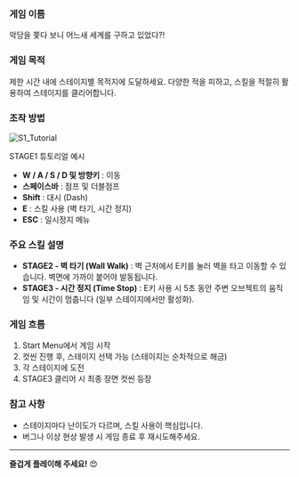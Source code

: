 ### 게임 이름

악당을 쫓다 보니 어느새 세계를 구하고 있었다?!

### 게임 목적

제한 시간 내에 스테이지별 목적지에 도달하세요. 다양한 적을 피하고, 스킬을 적절히 활용하여 스테이지를 클리어합니다.

### 조작 방법

![S1_Tutorial](https://github.com/user-attachments/assets/5372b690-e1c8-40d0-99b3-19a573d90e13)

STAGE1 튜토리얼 예시

- **W / A / S / D 및 방향키** : 이동
- **스페이스바** : 점프 및 더블점프
- **Shift** : 대시 (Dash)
- **E** : 스킬 사용 (벽 타기, 시간 정지)
- **ESC** : 일시정지 메뉴

### 주요 스킬 설명

- **STAGE2 - 벽 타기 (Wall Walk)** : 벽 근처에서 E키를 눌러 벽을 타고 이동할 수 있습니다. 벽면에 가까이 붙어야 발동됩니다.
- **STAGE3 - 시간 정지 (Time Stop)** : E키 사용 시 5초 동안 주변 오브젝트의 움직임 및 시간이 멈춥니다 (일부 스테이지에서만 활성화).

### 게임 흐름

1. Start Menu에서 게임 시작
2. 컷씬 진행 후, 스테이지 선택 가능 (스테이지는 순차적으로 해금)
3. 각 스테이지에 도전
4. STAGE3 클리어 시 최종 장면 컷씬 등장

### 참고 사항

- 스테이지마다 난이도가 다르며, 스킬 사용이 핵심입니다.
- 버그나 이상 현상 발생 시 게임 종료 후 재시도해주세요.

---

**즐겁게 플레이해 주세요!** 😍
